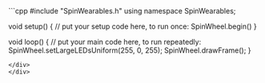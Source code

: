 <div class="flex-container"><div class="code">
```cpp
#include "SpinWearables.h"
using namespace SpinWearables;

void setup() {
  // put your setup code here, to run once:
  SpinWheel.begin()
}

void loop() {
  // put your main code here, to run repeatedly:
  SpinWheel.setLargeLEDsUniform(255, 0, 255);
  SpinWheel.drawFrame();
}
```
</div>
</div>